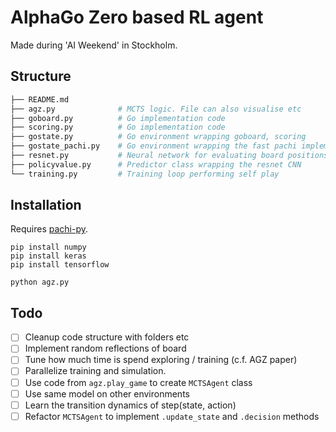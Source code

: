 # AlphaGo Zero based RL agent 
Made during 'AI Weekend' in Stockholm.

## Structure
```python
├── README.md
├── agz.py              # MCTS logic. File can also visualise etc
├── goboard.py          # Go implementation code
├── scoring.py          # Go implementation code
├── gostate.py          # Go environment wrapping goboard, scoring
├── gostate_pachi.py    # Go environment wrapping the fast pachi implementation
├── resnet.py           # Neural network for evaluating board positions
├── policyvalue.py      # Predictor class wrapping the resnet CNN
└── training.py         # Training loop performing self play 
```

## Installation

Requires [pachi-py](https://github.com/openai/pachi-py).
```
pip install numpy
pip install keras
pip install tensorflow

python agz.py
```

## Todo
- [ ] Cleanup code structure with folders etc
- [ ] Implement random reflections of board
- [ ] Tune how much time is spend exploring / training (c.f. AGZ paper)
- [ ] Parallelize training and simulation.
- [ ] Use code from `agz.play_game` to create `MCTSAgent` class 
- [ ] Use same model on other environments
- [ ] Learn the transition dynamics of step(state, action)
- [ ] Refactor `MCTSAgent` to implement `.update_state` and `.decision` methods

